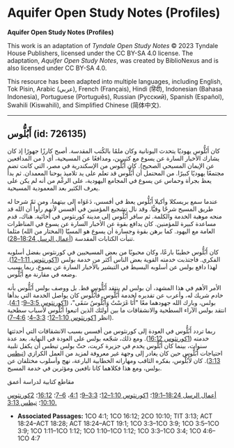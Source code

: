 # Aquifer Open Study Notes (Profiles)

**Aquifer Open Study Notes (Profiles)**

This work is an adaptation of *Tyndale Open Study Notes* © 2023 Tyndale House Publishers, licensed under the CC BY\-SA 4\.0 license. The adaptation, *Aquifer Open Study Notes*, was created by BiblioNexus and is also licensed under CC BY\-SA 4\.0\.

This resource has been adapted into multiple languages, including English, Tok Pisin, Arabic (عربي), French (Français), Hindi (हिंदी), Indonesian (Bahasa Indonesia), Portuguese (Português), Russian (Русский), Spanish (Español), Swahili (Kiswahili), and Simplified Chinese (简体中文).



--------------------------------

## أَبُلُّوس (id: 726135)

كان أَبُلُّوس يهوديًا يتحدث اليونانية وكان ملمًا بالكُتب المقدسة. أصبح كارزًا جهورًا إذ كان يشارك الأخبار السارة عن يسوع مع كثيرين، ومدافعًا عن المسيحية، أي ( من المدافعين عن الإيمان المسيحي الصحيح). كان أَبُلُّوس من الإسكندرية في مصر، التي كانت تضم مجتمعًا يهوديًا كبيرًا. من المحتمل أن أَبُلُّوس قد تعلم على يد تلاميذ يوحنا المعمدان. ثم بدأ يعظ بجرأة وحماس عن يسوع في المجامع اليهودية، على الرغْم من أنه لم يكن على يعرف الكثير بعد المعمودية المسيحية.

عندما سمع بريسكلا وأكيلا أَبُلُّوس يعظ في أفسس، دَعَوَاه إلى بيتهما، ومن ثمّ شرحا له طريق المسيح شرحًا وفيًّا. وقد نال تشجيع المؤمنين في أفسس لأنهم رأوا أن الله قد منحه موهبة الخدمة والكلمة. ثم سافر أَبُلُّوس إلى مدينة كورنثوس في أخائية. هناك، قدم مساعدة كبيرة للمؤمنين. كان يدافع بقوة عن الأخبار السارة عن يسوع في المناظرات العامة مع اليهود. كما برهن بقوة وجسارة أن يسوع هو المسيّا (المختار من الله) مثلما تنبأت الكتابات المقدسة ([أعمال الرسل 18:24–28](https://ref.ly/Acts18:24-Acts18:28)).

كان أَبُلُّوس خطيبًا بارعًا، وكان محبوبًا من بعض المسيحيين في كورنثوس بفضل أسلوبه الفكري. فاجتذبت خدمته القوية بعض الناس أكثر من خدمة بولس ([1كورنثوس 1:11–12](https://ref.ly/1Cor1:11-1Cor1:12)). لهذا دافع بولس عن أسلوبه البسيط في التبشير بالأخبار السارة عن يسوع، ربما بسبب وضعه في مقارنة مع أَبُلُّوس.

الأمر الأهم في هذا المشهد، أن بولس لم ينتقد أَبُلُّوس قط. بل ووصف بولس أَبُلُّوس بأنه خادم شريك له، وأعرب عن تقديره لخدمة أَبُلُّوس. فأَبُلُّوس كان يواصل الخدمة التي بدأها بولس، وبارك الله جهودهما معًا "أَنَا غَرَسْتُ وَأَبُلُّوسُ سَقَى"، ([1كورنثوس 3:5–9](https://ref.ly/1Cor3:5-1Cor3:9)؛ [4:1](https://ref.ly/1Cor4:1)). انتقد بولس الآراء السطحية والانشقاقات ما بين أولئك الذين اتبعوا أَبُلُّوس لأسباب سطحية (انظر [1كورنثوس 1:10–12](https://ref.ly/1Cor1:10-1Cor1:12)؛ [3:3–4](https://ref.ly/1Cor3:3-1Cor3:4)؛ [4:6–7](https://ref.ly/1Cor4:6-1Cor4:7)).

ربما تردد أَبُلُّوس في العودة إلى كورنثوس من أفسس بسبب الانشقاقات التي أحدثتها خدمته ([1كورنثوس 16:12](https://ref.ly/1Cor16:12)). ومع ذلك، شجّعه بولس على العودة في النهاية. بعد عدة سنوات، بينما كان أَبُلُّوس يخدم في جزيرة كريت، حثّ بولس تيطس أن يكفل تلبية احتياجات أَبُلُّوس حين كان يغادر إلى وجهة غير معروفة لمزيد من العمل الكرازي ([تيطس 3:13](https://ref.ly/Titus3:13)). كان لأَبُلُّوس، بفكره الثاقب ومهاراته الخطابية البارعة، نهج وأسلوب مختلفان عن بولس، ومع هذا فكلاهما كانا نافعين ومؤثرين في خدمة المسيح.

مقاطع كتابية لدراسة أعمق

[أعمال الرسل 18:24–19:1](https://ref.ly/Acts18:24-Acts19:1)؛ [1كورنثوس 1:10–12](https://ref.ly/1Cor1:10-1Cor1:12)؛ [3:3–9](https://ref.ly/1Cor3:3-1Cor3:9)؛ [4:1](https://ref.ly/1Cor4:1)، [6–7](https://ref.ly/1Cor4:6-1Cor4:7)؛ [16:12](https://ref.ly/1Cor16:12)؛ [2كورنثوس 10:10](https://ref.ly/2Cor10:10)؛ [تيطس 3:13\.](https://ref.ly/Titus3:13)

* **Associated Passages:** 1CO 4:1; 1CO 16:12; 2CO 10:10; TIT 3:13; ACT 18:24–ACT 18:28; ACT 18:24–ACT 19:1; 1CO 3:3–1CO 3:9; 1CO 3:5–1CO 3:9; 1CO 1:11–1CO 1:12; 1CO 1:10–1CO 1:12; 1CO 3:3–1CO 3:4; 1CO 4:6–1CO 4:7

